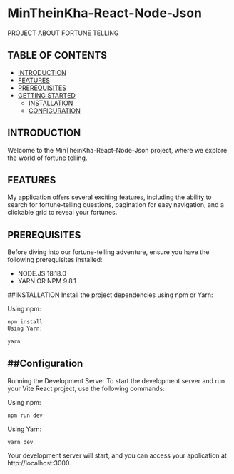 # MinTheinKha-React-Node-Json
PROJECT ABOUT FORTUNE TELLING

## TABLE OF CONTENTS

- [INTRODUCTION](#INTRODUCTION)
- [FEATURES](#FEATURES)
- [PREREQUISITES](#PREREQUISITES)
- [GETTING STARTED](#GETTING-STARTED)
  - [INSTALLATION](#INSTALLATION)
  - [CONFIGURATION](#CONFIGURATION)


## INTRODUCTION

Welcome to the MinTheinKha-React-Node-Json project, where we explore the world of fortune telling.

## FEATURES

My application offers several exciting features, including the ability to search for fortune-telling questions, pagination for easy navigation, and a clickable grid to reveal your fortunes.


## PREREQUISITES
Before diving into our fortune-telling adventure, ensure you have the following prerequisites installed:

- NODE.JS 18.18.0
- YARN OR NPM 9.8.1
  
##INSTALLATION
Install the project dependencies using npm or Yarn:

Using npm:


   ```bash
  npm install
  Using Yarn:
```


   ```bash
yarn
```
##Configuration
-
Running the Development Server
To start the development server and run your Vite React project, use the following commands:

Using npm:

```bash
npm run dev
```
Using Yarn:

```bash
yarn dev
```
Your development server will start, and you can access your application at http://localhost:3000.


